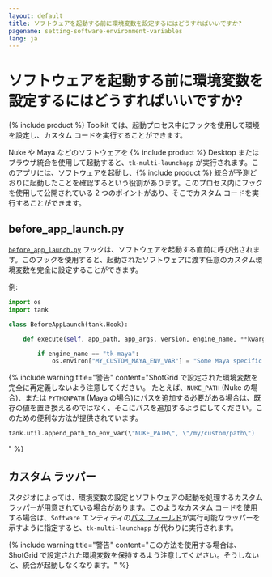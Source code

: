 ```yaml
---
layout: default
title: ソフトウェアを起動する前に環境変数を設定するにはどうすればいいですか?
pagename: setting-software-environment-variables
lang: ja
---
```


# ソフトウェアを起動する前に環境変数を設定するにはどうすればいいですか?

{% include product %} Toolkit では、起動プロセス中にフックを使用して環境を設定し、カスタム コードを実行することができます。

Nuke や Maya などのソフトウェアを {% include product %} Desktop またはブラウザ統合を使用して起動すると、`tk-multi-launchapp` が実行されます。このアプリには、ソフトウェアを起動し、{% include product %} 統合が予測どおりに起動したことを確認するという役割があります。このプロセス内にフックを使用して公開されている 2 つのポイントがあり、そこでカスタム コードを実行することができます。

## before_app_launch.py

[`before_app_launch.py`](https://github.com/shotgunsoftware/tk-multi-launchapp/blob/6a884aa144851148e8369e9f35a2471087f98d16/hooks/before_app_launch.py) フックは、ソフトウェアを起動する直前に呼び出されます。このフックを使用すると、起動されたソフトウェアに渡す任意のカスタム環境変数を完全に設定することができます。

例:

```python
import os
import tank

class BeforeAppLaunch(tank.Hook):

    def execute(self, app_path, app_args, version, engine_name, **kwargs):

        if engine_name == "tk-maya":
            os.environ["MY_CUSTOM_MAYA_ENV_VAR"] = "Some Maya specific setting"
```

{% include warning title="警告" content="ShotGrid で設定された環境変数を完全に再定義しないよう注意してください。
たとえば、`NUKE_PATH` (Nuke の場合)、または `PYTHONPATH` (Maya の場合)にパスを追加する必要がある場合は、既存の値を置き換えるのではなく、そこにパスを追加するようにしてください。このための便利な方法が提供されています。

```python
tank.util.append_path_to_env_var(\"NUKE_PATH\", \"/my/custom/path\")
```
" %}

## カスタム ラッパー

スタジオによっては、環境変数の設定とソフトウェアの起動を処理するカスタム ラッパーが用意されている場合があります。このようなカスタム コードを使用する場合は、`Software` エンティティの[パス フィールド](https://support.shotgunsoftware.com/hc/ja/articles/115000067493-Integrations-Admin-Guide#Example:%20Add%20your%20own%20Software)が実行可能なラッパーを示すように指定すると、`tk-multi-launchapp` が代わりに実行されます。

{% include warning title="警告" content="この方法を使用する場合は、ShotGrid で設定された環境変数を保持するよう注意してください。そうしないと、統合が起動しなくなります。" %}